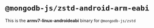 # `@mongodb-js/zstd-android-arm-eabi`

This is the **armv7-linux-androideabi** binary for `@mongodb-js/zstd`
